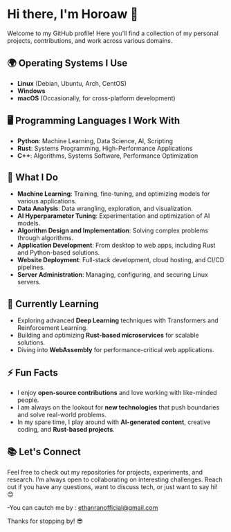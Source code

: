 # Hi there, I'm Horoaw 👋

Welcome to my GitHub profile! Here you'll find a collection of my personal projects, contributions, and work across various domains.

## 🌍 Operating Systems I Use

- **Linux** (Debian, Ubuntu, Arch, CentOS)
- **Windows**
- **macOS** (Occasionally, for cross-platform development)

## 🖥️ Programming Languages I Work With

- **Python**: Machine Learning, Data Science, AI, Scripting
- **Rust**: Systems Programming, High-Performance Applications
- **C++**: Algorithms, Systems Software, Performance Optimization

## 🔧 What I Do

- **Machine Learning**: Training, fine-tuning, and optimizing models for various applications.
- **Data Analysis**: Data wrangling, exploration, and visualization.
- **AI Hyperparameter Tuning**: Experimentation and optimization of AI models.
- **Algorithm Design and Implementation**: Solving complex problems through algorithms.
- **Application Development**: From desktop to web apps, including Rust and Python-based solutions.
- **Website Deployment**: Full-stack development, cloud hosting, and CI/CD pipelines.
- **Server Administration**: Managing, configuring, and securing Linux servers.

## 🌱 Currently Learning

- Exploring advanced **Deep Learning** techniques with Transformers and Reinforcement Learning.
- Building and optimizing **Rust-based microservices** for scalable solutions.
- Diving into **WebAssembly** for performance-critical web applications.

## ⚡ Fun Facts

- I enjoy **open-source contributions** and love working with like-minded people.
- I am always on the lookout for **new technologies** that push boundaries and solve real-world problems.
- In my spare time, I play around with **AI-generated content**, creative coding, and **Rust-based projects**.

## 📚 Let's Connect

Feel free to check out my repositories for projects, experiments, and research. I’m always open to collaborating on interesting challenges. Reach out if you have any questions, want to discuss tech, or just want to say hi! 😊

-You can cautch me by : ethanranofficial@gmail.com

Thanks for stopping by! 😎
